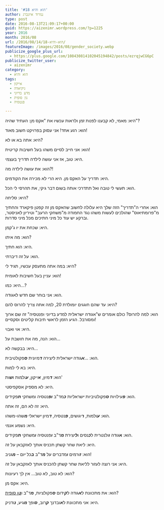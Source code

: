 ```yaml
---
title: 'הוא והיא #18'
author: נמרוד איזנברג
type: post
date: 2016-08-13T21:09:17+00:00
guid: https://aizenimr.wordpress.com/?p=1225
year: 2016
month: 2016/08
url: /2016/08/14/הוא-והיא-18/
featureImage: /images/2016/08/gender_society.webp
publicize_google_plus_url:
  - https://plus.google.com/108430814102045194842/posts/ezrqjwCG6pC
publicize_twitter_user:
  - aizenimr
category:
  - הוא והיא
tags:
  - אייקון
  - גיקיאדה
  - מדע בדיוני
  - נון סופית
  - פנטסיה

---
```

<span lang="he-IL">היא</span><span lang="en-US">: </span><span lang="he-IL">מאמי</span><span lang="en-US">, </span><span lang="he-IL">לא קבענו לפנות זמן ולראות עכשיו את </span><span lang="en-US">"</span><span lang="he-IL">אקס מן</span><span lang="en-US">: </span><span lang="he-IL">העתיד שהיה</span><span lang="en-US">"?</span>

<span lang="he-IL">הוא</span><span lang="en-US">: </span><span lang="he-IL">רגע אחד</span><span lang="en-US">! </span><span lang="he-IL">אני עסוק בפרויקט חשוב מאוד</span><span lang="en-US">!</span>

<span lang="he-IL">היא</span><span lang="en-US">: </span><span lang="he-IL">אתה בא או לא</span><span lang="en-US">?</span>

<span lang="he-IL">הוא</span><span lang="en-US">: </span><span lang="he-IL">אני חייב לסיים משהו בעל חשיבות קריטית</span><span lang="en-US">!</span>

<span lang="he-IL">היא</span><span lang="en-US">: </span><span lang="he-IL">טוב</span><span lang="en-US">, </span><span lang="he-IL">אז אני עושה לילדה תדריך בעצמי</span><span lang="en-US">.</span>

<span lang="he-IL">הוא</span><span lang="en-US">: </span><span lang="he-IL">את עושה לילדה מה</span><span lang="en-US">?!</span>

<span lang="he-IL">היא</span><span lang="en-US">: </span><span lang="he-IL">תדריך על האקס מן</span><span lang="en-US">. </span><span lang="he-IL">היא הרי לא מכירה את הקודמים</span><span lang="en-US">.</span>

<span lang="he-IL">הוא</span><span lang="en-US">: </span><span lang="he-IL">תעשי לי טובה ואל תתדרכי אותה בשום דבר גיקי</span><span lang="en-US">, </span><span lang="he-IL">את תהרסי לי הכל</span><span lang="en-US">.</span>

<span lang="he-IL">היא</span><span lang="en-US">: </span><span lang="he-IL">סליחה</span><span lang="en-US">?</span>

<span lang="he-IL">הוא</span><span lang="en-US">: </span><span lang="he-IL">אחרי ה</span><span lang="en-US">"</span><span lang="he-IL">תדריך</span><span lang="en-US">" </span><span lang="he-IL">הזה שלך היא עלולה לחשוב שהאקס מן זה קפטן פיקארד והחתיך מ</span><span lang="en-US">"</span><span lang="he-IL">פרומתיאוס</span><span lang="en-US">" </span><span lang="he-IL">שהולכים לעשות משהו נגד החמודה מ</span><span lang="en-US">"</span><span lang="he-IL">משחקי הרעב</span><span lang="en-US">" </span><span lang="he-IL">וטיריון לאניסטר</span><span lang="en-US">, </span><span lang="he-IL">וברקע יש עוד כל מיני חתיכים מכל מיני סדרות</span><span lang="en-US">.</span>

<span lang="he-IL">היא</span><span lang="en-US">: </span><span lang="he-IL">שכחת את יו ג</span><span lang="en-US">'</span><span lang="he-IL">קמן</span><span lang="en-US">.</span>

<span lang="he-IL">הוא</span><span lang="en-US">: </span><span lang="he-IL">מה איתו</span><span lang="en-US">?</span>

<span lang="he-IL">היא</span><span lang="en-US">: </span><span lang="he-IL">הוא חתיך</span><span lang="en-US">.</span>

<span lang="he-IL">הוא</span><span lang="en-US">: </span><span lang="he-IL">על זה דיברתי</span><span lang="en-US">.</span>

<span lang="he-IL">היא</span><span lang="en-US">: </span><span lang="he-IL">במה אתה מתעסק עכשיו</span><span lang="en-US">, </span><span lang="he-IL">תגיד לי</span><span lang="en-US">?</span>

<span lang="he-IL">הוא</span><span lang="en-US">: </span><span lang="he-IL">עניין בעל חשיבות לאומית</span><span lang="en-US">!</span>

<span lang="he-IL">היא</span><span lang="en-US">: </span><span lang="he-IL">כמו…</span><span lang="en-US">?</span>

<span lang="he-IL">הוא</span><span lang="en-US">: </span><span lang="he-IL">אני בוחר שם חדש לאגודה</span><span lang="en-US">.</span>

<span lang="he-IL">היא</span><span lang="en-US">: </span><span lang="he-IL">עד שהם חוגגים יומולדת </span><span lang="en-US">20, </span><span lang="he-IL">למה אתה צריך להרוס להם</span><span lang="en-US">?</span>

<span lang="he-IL">הוא</span><span lang="en-US">: </span><span lang="he-IL">למה להרוס</span><span lang="en-US">? </span><span lang="he-IL">כולם אומרים ש</span><span lang="en-US">"</span><span lang="he-IL">אגודה ישראלית למדע בדיוני ופנטסיה</span><span lang="en-US">" </span><span lang="he-IL">זה שם ארוך ומסורבל</span><span lang="en-US">. </span><span lang="he-IL">הגיע הזמן לראשי תיבות קליטים וסקסיים</span><span lang="en-US">!</span>

<span lang="he-IL">היא</span><span lang="en-US">: </span><span lang="he-IL">אוי ואבוי</span><span lang="en-US">.</span>

<span lang="he-IL">הוא</span><span lang="en-US">: </span><span lang="he-IL">הנה</span><span lang="en-US">, </span><span lang="he-IL">מה את חושבת על</span><span lang="en-US">...</span>

<span lang="he-IL">היא</span><span lang="en-US">: </span><span lang="he-IL">בבקשה לא</span><span lang="en-US">...</span>

<span lang="he-IL">הוא</span><span lang="en-US">: ...</span><span lang="he-IL"><em><strong>א</strong></em>גודה <em><strong>י</strong></em>שראלית ל<em><strong>י</strong></em>צירה <em><strong>ד</strong></em>מיונית <em><strong>ס</strong></em>פקולטיבית</span><span lang="en-US">.</span>

<span lang="he-IL">היא</span><span lang="en-US">: </span><span lang="he-IL">בא לי למות</span><span lang="en-US">.</span>

<span lang="he-IL">הוא</span><span lang="en-US">: </span><span lang="he-IL"><em><strong>ד</strong></em>מיון</span><span lang="en-US">, </span><span lang="he-IL"><em><strong>א</strong></em>ייקון</span><span lang="en-US">, </span><span lang="he-IL"><em><strong>ע</strong></em>ולמות ו<em><strong>ש</strong></em>ות</span><span lang="en-US">'</span>

<span lang="he-IL">היא</span><span lang="en-US">: </span><span lang="he-IL">לא מספיק אסקפיסטי</span><span lang="en-US">.</span>

<span lang="he-IL">הוא</span><span lang="en-US">: </span><span lang="he-IL"><em><strong>פ</strong></em>עילויות <em><strong>ס</strong></em>פקולטיביות <em><strong>י</strong></em>שראליות <em><strong>כ</strong></em>מד</span><span lang="en-US">"</span><span lang="he-IL">ב <em><strong>ופ</strong></em>נטסיה ומשחקי <em><strong>ת</strong></em>פקידים</span><span lang="en-US">.</span>

<span lang="he-IL">היא</span><span lang="en-US">: </span><span lang="he-IL">זה לא הם</span><span lang="en-US">, </span><span lang="he-IL">זה אתה</span><span lang="en-US">.</span>

<span lang="he-IL">הוא</span><span lang="en-US">: </span><span lang="he-IL"><em><strong>ע</strong></em>ולמות</span><span lang="en-US">, </span><span lang="he-IL"><em><strong>ר</strong></em>יגושים</span><span lang="en-US">, </span><span lang="he-IL"><em><strong>פ</strong></em>נטסיה</span><span lang="en-US">, </span><span lang="he-IL"><em><strong>ד</strong></em>מיון <em><strong>י</strong></em>שראלי <em><strong>מ</strong></em>שהו</span><span lang="en-US">-</span><span lang="he-IL">משהו</span><span lang="en-US">.</span>

<span lang="he-IL">היא</span><span lang="en-US">: </span><span lang="he-IL">נשמע אנמי</span><span lang="en-US">.</span>

<span lang="he-IL">הוא</span><span lang="en-US">: </span><span lang="he-IL"><strong>א</strong>גודה <em><strong>ו</strong></em>ולנטרית ל<em><strong>כ</strong></em>נסים ו<em><strong>לי</strong></em>צירת <em><strong>מ</strong></em>ד</span><span lang="en-US">"</span><span lang="he-IL">ב <em><strong>ו</strong></em>פנטסיה <em><strong>ו</strong></em>משחקי <em><strong>ת</strong></em>פקידים</span><span lang="en-US">.</span>

<span lang="he-IL">היא</span><span lang="en-US">: </span><span lang="he-IL">ליאת שחר קשתן תכניס אותך לאזקבאן על זה</span><span lang="en-US">.</span>

<span lang="he-IL">הוא</span><span lang="en-US">: </span><span lang="he-IL"><em><strong>ז</strong></em>ורמים <em><strong>ו</strong></em>מדברים על <em><strong>מ</strong></em>ד</span><span lang="en-US">"</span><span lang="he-IL">ב <em><strong>ב</strong></em>כל <em><strong>י</strong></em>ום – <em><strong>מ</strong></em>גניב</span><span lang="en-US">!</span>

<span lang="he-IL">היא</span><span lang="en-US">: </span><span lang="he-IL">אני רוצה לעזור לליאת שחר קשתן להכניס אותך לאזקבאן על זה</span><span lang="en-US">.</span>

<span lang="he-IL">הוא</span><span lang="en-US">: </span><span lang="he-IL">לא טוב</span><span lang="en-US">, </span><span lang="he-IL">לא טוב… אין לך רעיונות</span><span lang="en-US">?</span>

<span lang="he-IL">היא</span><span lang="en-US">: </span><span lang="he-IL">אקס מן</span><span lang="en-US">.</span>

<span lang="he-IL">הוא</span><span lang="en-US">: </span><span lang="he-IL">את מתכוונת ל<em><strong>א</strong></em>גודה ל<em><strong>ק</strong></em>ידום <em><strong>ס</strong></em>פקולציות</span><span lang="en-US">, </span><span lang="he-IL"><em><strong>מ</strong></em>ד</span><span lang="en-US">"</span><span lang="he-IL">ב ו<a href="/2015/08/05/%d7%94%d7%95%d7%90-%d7%95%d7%94%d7%99%d7%90-2/"><em><strong>נ</strong></em>ון סופית</a></span><span lang="en-US">?</span>

<span lang="he-IL">היא</span><span lang="en-US">: </span><span lang="he-IL">אני מתכוונת ל<em><strong>א</strong></em>ובדנך <em><strong>ק</strong></em>רוב</span><span lang="en-US">, </span><span lang="he-IL"><em><strong>ס</strong></em>ופך <em><strong>מ</strong></em>גיע</span><span lang="en-US">, </span><span lang="he-IL"><em><strong>נ</strong></em>ודניק</span><span lang="en-US">.</span>